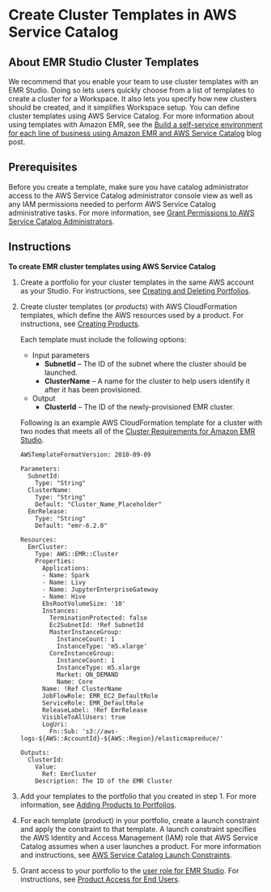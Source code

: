 # Create Cluster Templates in AWS Service Catalog<a name="emr-studio-cluster-templates"></a>

## About EMR Studio Cluster Templates<a name="emr-studio-about-cluster-templates"></a>

We recommend that you enable your team to use cluster templates with an EMR Studio\. Doing so lets users quickly choose from a list of templates to create a cluster for a Workspace\. It also lets you specify how new clusters should be created, and it simplifies Workspace setup\. You can define cluster templates using AWS Service Catalog\. For more information about using templates with Amazon EMR, see the [Build a self\-service environment for each line of business using Amazon EMR and AWS Service Catalog](http://aws.amazon.com/blogs/big-data/build-a-self-service-environment-for-each-line-of-business-using-amazon-emr-and-aws-service-catalog/) blog post\.

## Prerequisites<a name="emr-studio-cluster-template-prereqs"></a>

Before you create a template, make sure you have catalog administrator access to the AWS Service Catalog administrator console view as well as any IAM permissions needed to perform AWS Service Catalog administrative tasks\. For more information, see [Grant Permissions to AWS Service Catalog Administrators](https://docs.aws.amazon.com/servicecatalog/latest/adminguide/getstarted-iamadmin.html)\. 

## Instructions<a name="emr-studio-cluster-template-instructions"></a>

**To create EMR cluster templates using AWS Service Catalog**

1. Create a portfolio for your cluster templates in the same AWS account as your Studio\. For instructions, see [Creating and Deleting Portfolios](https://docs.aws.amazon.com/servicecatalog/latest/adminguide/portfoliomgmt-create.html)\.

1. Create cluster templates \(or *products*\) with AWS CloudFormation templates, which define the AWS resources used by a product\. For instructions, see [Creating Products](https://docs.aws.amazon.com/servicecatalog/latest/adminguide/productmgmt-cloudresource.html)\.

   Each template must include the following options: 
   + Input parameters
     + **SubnetId** – The ID of the subnet where the cluster should be launched\.
     + **ClusterName** – A name for the cluster to help users identify it after it has been provisioned\.
   + Output
     + **ClusterId** – The ID of the newly\-provisioned EMR cluster\.

   Following is an example AWS CloudFormation template for a cluster with two nodes that meets all of the [Cluster Requirements for Amazon EMR Studio](emr-studio-considerations.md#emr-studio-cluster-requirements)\.

   ```
   AWSTemplateFormatVersion: 2010-09-09
    
   Parameters:
     SubnetId:
       Type: "String"
     ClusterName:
       Type: "String"
       Default: "Cluster_Name_Placeholder"
     EmrRelease:
       Type: "String"
       Default: "emr-6.2.0"
    
   Resources:
     EmrCluster:
       Type: AWS::EMR::Cluster
       Properties:
         Applications:
         - Name: Spark
         - Name: Livy
         - Name: JupyterEnterpriseGateway
         - Name: Hive
         EbsRootVolumeSize: '10'
         Instances:
           TerminationProtected: false
           Ec2SubnetId: !Ref SubnetId
           MasterInstanceGroup:
             InstanceCount: 1
             InstanceType: 'm5.xlarge'
           CoreInstanceGroup:
             InstanceCount: 1
             InstanceType: m5.xlarge
             Market: ON_DEMAND
             Name: Core
         Name: !Ref ClusterName
         JobFlowRole: EMR_EC2_DefaultRole
         ServiceRole: EMR_DefaultRole
         ReleaseLabel: !Ref EmrRelease
         VisibleToAllUsers: true
         LogUri: 
           Fn::Sub: 's3://aws-logs-${AWS::AccountId}-${AWS::Region}/elasticmapreduce/'
    
   Outputs:
     ClusterId:
       Value:
         Ref: EmrCluster
       Description: The ID of the EMR Cluster
   ```

1. Add your templates to the portfolio that you created in step 1\. For more information, see [Adding Products to Portfolios](https://docs.aws.amazon.com/servicecatalog/latest/adminguide/catalogs_portfolios_adding-products.html)\.

1. For each template \(product\) in your portfolio, create a launch constraint and apply the constraint to that template\. A launch constraint specifies the AWS Identity and Access Management \(IAM\) role that AWS Service Catalog assumes when a user launches a product\. For more information and instructions, see [AWS Service Catalog Launch Constraints](https://docs.aws.amazon.com/servicecatalog/latest/adminguide/constraints-launch.html)\.

1. Grant access to your portfolio to the [user role for EMR Studio](emr-studio-user-role.md)\. For instructions, see [Product Access for End Users](https://docs.aws.amazon.com/servicecatalog/latest/adminguide/controlling_access.html#permissions-end-users-product)\. 